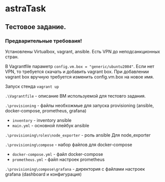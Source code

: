 # astraTask
## Тестовое задание.
### Предварительные требоваия!
Установлены Virtualbox, vagrant, ansible. Есть VPN до неподсанкционных стран.

В Vagrantfile параметр `config.vm.box = "generic/ubuntu2004"`. Если нет VPN, то требуется скачать и добавить vagrant box. При добавлении vagrant box вручную требуется изменить config.vm.box на новое имя.

Запуск стенда `vagrant up`


`.\Vagrantfile` - описание ВМ используемой для тестовго задания.

`.\provisioning` - файлы необхожмые для запуска provisioning (ansible, docker-compose, prometheus, grafana)

  - `inventory` - inventory ansible
  - `main.yml` - основной плейбук ansible

`.\provisioning\roles\node_exporter` - роль ansible Для node_exporter

`.\provisioning\compose` - набор файлов для docker-compose 
 
  - `docker-compose.yml` - файл docker-compose
  - `prometheus.yml` - файл настроек prometheus

`.\provisioning\compose\grafana` - директория с файлами настроек grafana (dashboard и конфигурация)


